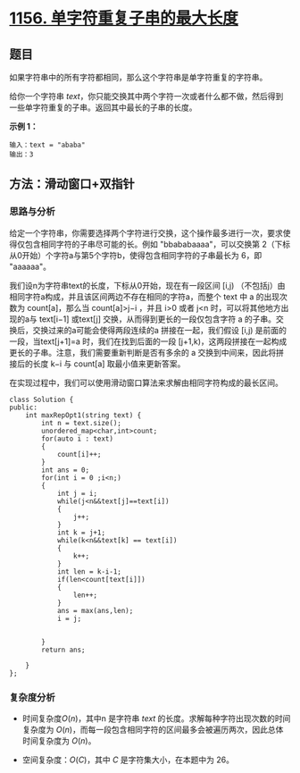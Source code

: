 # [1156. 单字符重复子串的最大长度](https://leetcode.cn/problems/swap-for-longest-repeated-character-substring/)

## 题目

如果字符串中的所有字符都相同，那么这个字符串是单字符重复的字符串。

给你一个字符串 $text$，你只能交换其中两个字符一次或者什么都不做，然后得到一些单字符重复的子串。返回其中最长的子串的长度。

**示例 1：**

    输入：text = "ababa"
    输出：3

## 方法：滑动窗口+双指针

### 思路与分析

给定一个字符串，你需要选择两个字符进行交换，这个操作最多进行一次，要求使得仅包含相同字符的子串尽可能的长。例如 "bbababaaaa"，可以交换第 2（下标从0开始）个字符a与第5个字符b，使得包含相同字符的子串最长为 6，即 "aaaaaa"。

我们设n为字符串text的长度，下标从0开始，现在有一段区间 [i,j) （不包括j）由相同字符a构成，并且该区间两边不存在相同的字符a，而整个 text 中 a 的出现次数为 count[a]，那么当 count[a]>j−i ，并且 i>0 或者 j<n 时，可以将其他地方出现的a与 text[i−1] 或text[j] 交换，从而得到更长的一段仅包含字符 a 的子串。交换后，交换过来的a可能会使得两段连续的a 拼接在一起，我们假设 [i,j) 是前面的一段，当text[j+1]=a 时，我们在找到后面的一段 [j+1,k)，这两段拼接在一起构成更长的子串。注意，我们需要重新判断是否有多余的 a 交换到中间来，因此将拼接后的长度 k−i 与 count[a] 取最小值来更新答案。

在实现过程中，我们可以使用滑动窗口算法来求解由相同字符构成的最长区间。


~~~
class Solution {
public:
    int maxRepOpt1(string text) {
        int n = text.size();
        unordered_map<char,int>count;
        for(auto i : text)
        {
            count[i]++;
        }
        int ans = 0;
        for(int i = 0 ;i<n;)
        {
            int j = i;
            while(j<n&&text[j]==text[i])
            {
                j++;
            }
            int k = j+1;
            while(k<n&&text[k] == text[i])
            {
                k++;
            }
            int len = k-i-1;
            if(len<count[text[i]])
            {
                len++;
            }
            ans = max(ans,len);
            i = j;

            
        }
        return ans;

    }
};
~~~

### 复杂度分析

- 时间复杂度$O(n)$，其中n 是字符串 $text$ 的长度。求解每种字符出现次数的时间复杂度为 $O(n)$，而每一段包含相同字符的区间最多会被遍历两次，因此总体时间复杂度为 $O(n)$。

- 空间复杂度：$O(C)$，其中 $C$ 是字符集大小，在本题中为 26。

